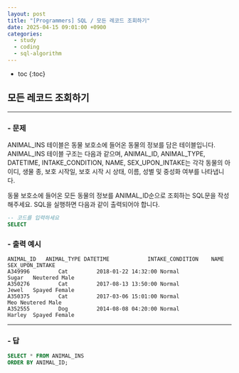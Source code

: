 ```yaml
---
layout: post
title: "[Programmers] SQL / 모든 레코드 조회하기"
date: 2025-04-15 09:01:00 +0900
categories: 
  - study
  - coding
  - sql-algorithm
---
```


* toc
{:toc}

## 모든 레코드 조회하기

---

### - 문제

ANIMAL_INS 테이블은 동물 보호소에 들어온 동물의 정보를 담은 테이블입니다. ANIMAL_INS 테이블 구조는 다음과 같으며, ANIMAL_ID, ANIMAL_TYPE, DATETIME, INTAKE_CONDITION, NAME, SEX_UPON_INTAKE는 각각 동물의 아이디, 생물 종, 보호 시작일, 보호 시작 시 상태, 이름, 성별 및 중성화 여부를 나타냅니다.

동물 보호소에 들어온 모든 동물의 정보를 ANIMAL_ID순으로 조회하는 SQL문을 작성해주세요. SQL을 실행하면 다음과 같이 출력되어야 합니다.

```sql
-- 코드를 입력하세요
SELECT
```

### - 출력 예시

```
ANIMAL_ID	ANIMAL_TYPE	DATETIME	        INTAKE_CONDITION	NAME	SEX_UPON_INTAKE
A349996	        Cat	        2018-01-22 14:32:00	Normal	                Sugar	Neutered Male
A350276	        Cat	        2017-08-13 13:50:00	Normal	                Jewel	Spayed Female
A350375	        Cat	        2017-03-06 15:01:00	Normal	                Meo	Neutered Male
A352555	        Dog	        2014-08-08 04:20:00	Normal	                Harley	Spayed Female
```

<!-- >  -->

---

### - 답

```sql
SELECT * FROM ANIMAL_INS
ORDER BY ANIMAL_ID;
```

<!--  -->
